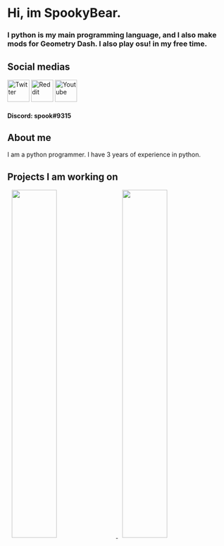 # Hi, im SpookyBear.

### I python is my main programming language, and I also make mods for Geometry Dash. I also play osu! in my free time.

## Social medias
<a href="https://twitter.com/Bear0Spooky"><img src="https://help.twitter.com/content/dam/help-twitter/brand/logo.png" width="50" title="Twitter"></a>
<a href="https://www.reddit.com/user/SpookyBear0"><img src="https://pbs.twimg.com/profile_images/1197989618664108032/C8Eop3Yd_400x400.jpg" width="50" title="Reddit"></a>
<a href="https://www.youtube.com/channel/UCQNl8ru98ixrwRVSbtvNfXw?view_as=subscriber"><img src="https://media-exp1.licdn.com/dms/image/C560BAQFWOfDVm7nHeg/company-logo_200_200/0?e=2159024400&v=beta&t=L7yzPfsyYeZUjkJc1Abfwbg-Nx710fAvwEYbf02LIEE" width="50" title="Youtube"></a>
#### Discord: spook#9315

## About me

I am a python programmer. I have 3 years of experience in python.

## Projects I am working on
<p float="center">
 
 <a href="https://github.com/gd-star-pp/website/">
 <img src="https://github-readme-stats.vercel.app/api/pin?username=gd-star-pp&repo=website&title_color=fff&icon_color=f9f9f9&text_color=9f9f9f&bg_color=30,e96443,904e95" hspace="10" width="45%"/>
  </a>
 
  <a href="https://github.com/maple-ml/cinnamon/">
  <img src="https://github-readme-stats.vercel.app/api/pin?username=maple-ml&repo=cinnamon&title_color=fff&icon_color=f9f9f9&text_color=9f9f9f&bg_color=30,e96443,904e95" hspace="10" width="45%"/>
  </a>
  
</p>
